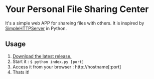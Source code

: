 # Your Personal File Sharing Center

It's a simple web APP for shareing files with others. It is inspired 
by [SimpleHTTPServer](http://docs.python.org/2/library/simplehttpserver.html) in Python.

## Usage
1. [Download the latest release.](https://github.com/goace/personal-file-sharing-center/archive/master.zip)
2. Start it : `$ python index.py [port]`
3. Access it from your browser : http://hostname[:port]
4. Thats it!
